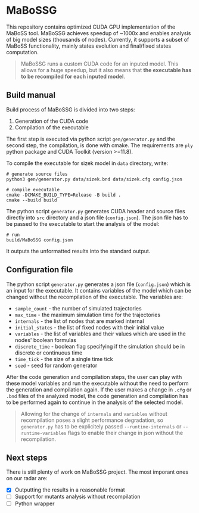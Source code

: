 # MaBoSSG

This repository contains optimized CUDA GPU implementation of the MaBoSS tool. MaBoSSG achieves speedup of ~1000x and enables analysis of big model sizes (thousands of nodes). Currently, it supports a subset of MaBoSS functionality, mainly states evolution and final/fixed states computation.

> MaBoSSG runs a custom CUDA code for an inputed model. This allows for a huge speedup, but it also means that **the executable has to be recompiled for each inputed model**.     

## Build manual

Build process of MaBoSSG is divided into two steps:
1. Generation of the CUDA code
2. Compilation of the executable

The first step is executed via python script `gen/generator.py` and the second step, the compilation, is done with cmake.
The requirements are `ply` python package and CUDA Toolkit (version >=11.8).

To compile the executable for sizek model in `data` directory, write:
```
# generate source files
python3 gen/generator.py data/sizek.bnd data/sizek.cfg config.json

# compile executable
cmake -DCMAKE_BUILD_TYPE=Release -B build .
cmake --build build
``` 

The python script `generator.py` generates CUDA header and source files directly into `src` directory and a json file (`config.json`). The json file has to be passed to the executable to start the analysis of the model:
```
# run
build/MaBoSSG config.json
```

It outputs the unformatted results into the standard output.

## Configuration file

The python script `generator.py` generates a json file (`config.json`) which is an input for the executable. It contains variables of the model which can be changed without the recompilation of the executable. The variables are:
- `sample_count` - the number of simulated trajectories
- `max_time` - the maximum simulation time for the trajectories
- `internals` - the list of nodes that are marked internal
- `initial_states` - the list of fixed nodes with their initial value
- `variables` - the list of variables and their values which are used in the nodes' boolean formulas
- `discrete_time` - boolean flag specifying if the simulation should be in discrete or continuous time
- `time_tick` - the size of a single time tick
- `seed` - seed for random generator

After the code generation and compilation steps, the user can play with these model variables and run the executable without the need to perform the generation and compilation again. If the user makes a change in `.cfg` or `.bnd` files of the analyzed model, the code generation and compilation has to be performed again to continue in the analysis of the selected model.

> Allowing for the change of `internals` and `variables` without recompilation poses a slight performance degradation, so `generator.py` has to be explicitely passed `--runtime-internals` or `--runtime-variables` flags to enable their change in json without the recompilation. 

## Next steps

There is still plenty of work on MaBoSSG project. The most imporant ones on our radar are:
- [x] Outputting the results in a reasonable format
- [ ] Support for mutants analysis without recompilation
- [ ] Python wrapper 
